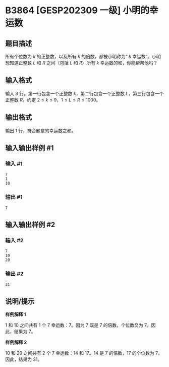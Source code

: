 # B3864 [GESP202309 一级] 小明的幸运数

## 题目描述

所有个位数为 $k$ 的正整数，以及所有 $k$ 的倍数，都被小明称为“ $k$ 幸运数”。小明想知道正整数 $L$ 和 $R$ 之间（包括 $L$ 和 $R$）所有 $k$ 幸运数的和，你能帮帮他吗？

## 输入格式

输入 $3$ 行。第一行包含一个正整数 $k$，第二行包含一个正整数 $L$，第三行包含一个正整数 $R$。约定 $2 \le k \le 9$，$1 \le L \le R \le 1000$。

## 输出格式

输出 $1$ 行，符合题意的幸运数之和。

## 输入输出样例 #1

### 输入 #1

```
7
1
10
```

### 输出 #1

```
7
```

## 输入输出样例 #2

### 输入 #2

```
7
10
20
```

### 输出 #2

```
31
```

## 说明/提示

**样例解释 1**

$1$ 和 $10$ 之间共有 $1$ 个 $7$ 幸运数：$7$。因为 $7$ 既是 $7$ 的倍数，个位数又为 $7$。因此，结果为 $7$。

**样例解释 2**

$10$ 和 $20$ 之间共有 $2$ 个 $7$ 幸运数：$14$ 和 $17$。$14$ 是 $7$ 的倍数，$17$ 的个位数为 $7$。因此，结果为 $31$。